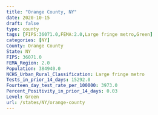 ```yaml
---
title: "Orange County, NY"
date: 2020-10-15
draft: false
type: county
tags: [FIPS:36071.0,FEMA:2.0,Large fringe metro,Green]
categories: [NY]
County: Orange County
State: NY
FIPS: 36071.0
FEMA_Region: 2.0
Population: 384940.0
NCHS_Urban_Rural_Classification: Large fringe metro
Tests_in_prior_14_days: 15292.0
Fourteen_day_test_rate_per_100000: 3973.0
Percent_Positivity_in_prior_14_days: 0.03
Level: Green
url: /states/NY/orange-county
---
```



